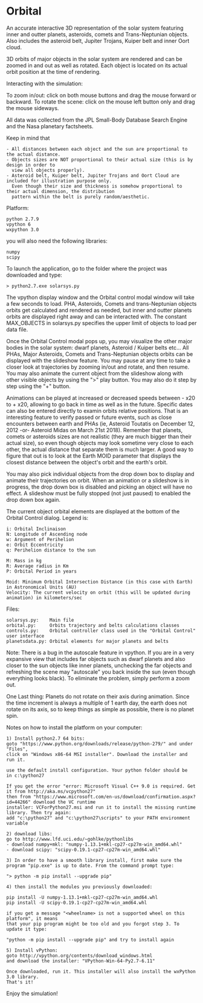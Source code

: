 # Orbital
An accurate interactive 3D representation of the solar system featuring inner and outter planets, asteroids, 
comets and Trans-Neptunian objects. Also includes the asteroid belt, Jupiter Trojans, Kuiper belt and inner 
Oort cloud.

3D orbits of major objects in the solar system are rendered and can be zoomed in and out as well as rotated. Each 
object is located on its actual orbit position at the time of rendering.

Interacting with the simulation:

To zoom in/out: click on both mouse buttons and drag the mouse forward or backward.
To rotate the scene: click on the mouse left button only and drag the mouse sideways.

All data was collected from the JPL Small-Body Database Search Engine and the Nasa planetary factsheets.

Keep in mind that

	- All distances between each object and the sun are proportional to the actual distance.
	- Objects sizes are NOT proportional to their actual size (this is by design in order to 
	  view all objects properly).
	- Asteroid belt, Kuiper belt, Jupiter Trojans and Oort Cloud are included for illustration purpose only. 
	  Even though their size and thickness is somehow proportional to their actual dimension, the distribution 
	  pattern within the belt is purely random/aesthetic.
	
Platform:

	python 2.7.9
	vpython 6
	wxpython 3.0

you will also need the following libraries:

	numpy
	scipy

To launch the application, go to the folder where the project was downloaded and type:

	> python2.7.exe solarsys.py
	
The vpython display window and the Orbital control modal window will take a few seconds to load. PHA, Asteroids, Comets and trans-Neptunian objects orbits get calculated and rendered as needed, but inner and outter planets orbits are displayed right away and can be interacted with. The constant MAX_OBJECTS in solarsys.py specifies the upper limit of objects to load per data file.

Once the Orbital Control modal pops up, you may visualize the other major bodies in the solar system: dwarf planets, Asteroid / Kuiper belts etc... All PHAs, Major Asteroids, Comets and Trans-Neptunian objects orbits can be displayed with the slideshow feature. You may pause at any time to take a closer look at trajectories by zooming in/out and rotate, and then resume. You may also animate the current object from the slideshow along with other visible objects by using the ">" play button. You may also do it step by step using the "+" button. 

Animations can be played at increased or decreased speeds between - x20 to + x20, allowing to go back in time as well as in the future. Specific dates can also be entered directly to examin orbits relative positions. That is an interesting feature to verify passed or future events, such as close encounters between earth and PHAs (ie, Asteroid Toutatis on December 12, 2012 -or- Asteroid Midas on March 21st 2018). Remember that planets, comets or asteroids sizes are not realistic (they are much bigger than their actual size), so even though objects may look sometime very close to each other, the actual distance that separate them is much larger. A good way to figure that out is to look at the Earth MOID parameter that displays the closest distance between the object's orbit and the earth's orbit.

You may also pick individual objects from the drop down box to display and animate their trajectories on orbit. When an animation or a slideshow is in progress, the drop down box is disabled and picking an object will have no effect. A slideshow must be fully stopped (not just paused) to enabled the drop down box again.

The current object orbital elements are displayed at the bottom of the Orbital Control dialog. 
Legend is:

	i: Orbital Inclinaison
	N: Longitude of Ascending node
	w: Argument of Perihelion
	e: Orbit Eccentricity
	q: Perihelion distance to the sun

	M: Mass in kg
	R: Average radius in Km
	P: Orbital Period in years

	Moid: Minimum Orbital Intersection Distance (in this case with Earth) in Astronomical Units (AU)
	Velocity: The current velocity on orbit (this will be updated during animation) in kilometers/sec

Files:

	solarsys.py: 	Main file
	orbital.py:  	Orbits trajectory and belts calculations classes
	controls.py:	Orbital controller class used in the "Orbital Control" user interface
	planetsdata.py:	Orbital elements for major planets and belts
	

	
Note: There is a bug in the autoscale feature in vpython. If you are in a very expansive view that includes far objects such as dwarf planets and also closer to the sun objects like inner planets, unchecking the far objects and refreshing the scene may "autoscale" you back inside the sun (even though everything looks black). To eliminate the problem, simply perform a zoom out.

One Last thing: Planets do not rotate on their axis during animation. Since the time increment is always a multiple of 1 earth day, 
the earth does not rotate on its axis, so to keep things as simple as possible, there is no planet spin.

Notes on how to install the platform on your computer:

	1) Install python2.7 64 bits:
	goto "https://www.python.org/downloads/release/python-279/" and under "Files", 
	click on "Windows x86-64 MSI installer". Download the installer and run it.

	use the default install configuration. Your python folder should be 
	in c:\python27

	If you get the error "error: Microsoft Visual C++ 9.0 is required. Get it from http://aka.ms/vcpython27" 
	then from "https://www.microsoft.com/en-us/download/confirmation.aspx?id=44266" download the VC runtime
	installer: VCForPython27.msi and run it to install the missing runtime library. Then try again:
	add "c:\python27" and "c:\python27\scripts" to your PATH environment variable
 
	2) download libs:
	go to http://www.lfd.uci.edu/~gohlke/pythonlibs
	- download numpy+mkl: "numpy-1.13.1+mkl-cp27-cp27m-win_amd64.whl"
	- download scipy: "scipy-0.19.1-cp27-cp27m-win_amd64.whl"

	3) In order to have a smooth library install, first make sure the
	program "pip.exe" is up to date. From the command prompt type:

	"> python -m pip install --upgrade pip"

	4) then install the modules you previously downloaded:

	pip install -U numpy-1.13.1+mkl-cp27-cp27m-win_amd64.whl
	pip install -U scipy-0.19.1-cp27-cp27m-win_amd64.whl

	if you get a message "<wheelname> is not a supported wheel on this platform", it means
	that your pip program might be too old and you forgot step 3. To update it type:

	"python -m pip install --upgrade pip" and try to install again

	5) Install vPython:
	goto http://vpython.org/contents/download_windows.html
	and download the installer: "VPython-Win-64-Py2.7-6.11"

	Once downloaded, run it. This installer will also install the wxPython 3.0 library.
	That's it!

Enjoy the simulation!

